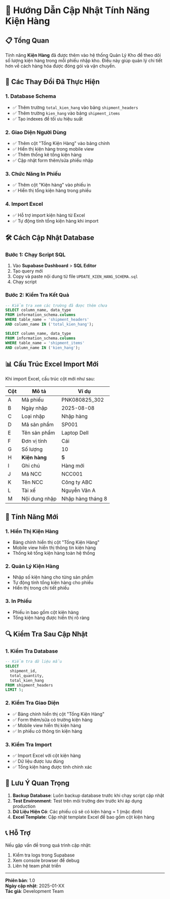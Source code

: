 # 🚀 Hướng Dẫn Cập Nhật Tính Năng Kiện Hàng

## 📋 Tổng Quan

Tính năng **Kiện Hàng** đã được thêm vào hệ thống Quản Lý Kho để theo dõi số lượng kiện hàng trong mỗi phiếu nhập kho. Điều này giúp quản lý chi tiết hơn về cách hàng hóa được đóng gói và vận chuyển.

## 🔄 Các Thay Đổi Đã Thực Hiện

### 1. **Database Schema**
- ✅ Thêm trường `total_kien_hang` vào bảng `shipment_headers`
- ✅ Thêm trường `kien_hang` vào bảng `shipment_items`
- ✅ Tạo indexes để tối ưu hiệu suất

### 2. **Giao Diện Người Dùng**
- ✅ Thêm cột "Tổng Kiện Hàng" vào bảng chính
- ✅ Hiển thị kiện hàng trong mobile view
- ✅ Thêm thống kê tổng kiện hàng
- ✅ Cập nhật form thêm/sửa phiếu nhập

### 3. **Chức Năng In Phiếu**
- ✅ Thêm cột "Kiện hàng" vào phiếu in
- ✅ Hiển thị tổng kiện hàng trong phiếu

### 4. **Import Excel**
- ✅ Hỗ trợ import kiện hàng từ Excel
- ✅ Tự động tính tổng kiện hàng khi import

## 🛠️ Cách Cập Nhật Database

### Bước 1: Chạy Script SQL
1. Vào **Supabase Dashboard** > **SQL Editor**
2. Tạo query mới
3. Copy và paste nội dung từ file `UPDATE_KIEN_HANG_SCHEMA.sql`
4. Chạy script

### Bước 2: Kiểm Tra Kết Quả
```sql
-- Kiểm tra xem các trường đã được thêm chưa
SELECT column_name, data_type 
FROM information_schema.columns 
WHERE table_name = 'shipment_headers' 
AND column_name IN ('total_kien_hang');

SELECT column_name, data_type 
FROM information_schema.columns 
WHERE table_name = 'shipment_items' 
AND column_name IN ('kien_hang');
```

## 📊 Cấu Trúc Excel Import Mới

Khi import Excel, cấu trúc cột mới như sau:

| Cột | Mô tả | Ví dụ |
|-----|-------|-------|
| A | Mã phiếu | PNK080825_302 |
| B | Ngày nhập | 2025-08-08 |
| C | Loại nhập | Nhập hàng |
| D | Mã sản phẩm | SP001 |
| E | Tên sản phẩm | Laptop Dell |
| F | Đơn vị tính | Cái |
| G | Số lượng | 10 |
| H | **Kiện hàng** | **5** |
| I | Ghi chú | Hàng mới |
| J | Mã NCC | NCC001 |
| K | Tên NCC | Công ty ABC |
| L | Tài xế | Nguyễn Văn A |
| M | Nội dung nhập | Nhập hàng tháng 8 |

## 🎯 Tính Năng Mới

### 1. **Hiển Thị Kiện Hàng**
- Bảng chính hiển thị cột "Tổng Kiện Hàng"
- Mobile view hiển thị thông tin kiện hàng
- Thống kê tổng kiện hàng toàn hệ thống

### 2. **Quản Lý Kiện Hàng**
- Nhập số kiện hàng cho từng sản phẩm
- Tự động tính tổng kiện hàng cho phiếu
- Hiển thị trong chi tiết phiếu

### 3. **In Phiếu**
- Phiếu in bao gồm cột kiện hàng
- Tổng kiện hàng được hiển thị rõ ràng

## 🔍 Kiểm Tra Sau Cập Nhật

### 1. **Kiểm Tra Database**
```sql
-- Kiểm tra dữ liệu mẫu
SELECT 
  shipment_id,
  total_quantity,
  total_kien_hang
FROM shipment_headers 
LIMIT 5;
```

### 2. **Kiểm Tra Giao Diện**
- ✅ Bảng chính hiển thị cột "Tổng Kiện Hàng"
- ✅ Form thêm/sửa có trường kiện hàng
- ✅ Mobile view hiển thị kiện hàng
- ✅ In phiếu có thông tin kiện hàng

### 3. **Kiểm Tra Import**
- ✅ Import Excel với cột kiện hàng
- ✅ Dữ liệu được lưu đúng
- ✅ Tổng kiện hàng được tính chính xác

## 🚨 Lưu Ý Quan Trọng

1. **Backup Database**: Luôn backup database trước khi chạy script cập nhật
2. **Test Environment**: Test trên môi trường dev trước khi áp dụng production
3. **Dữ Liệu Hiện Có**: Các phiếu cũ sẽ có kiện hàng = 1 (mặc định)
4. **Excel Template**: Cập nhật template Excel để bao gồm cột kiện hàng

## 📞 Hỗ Trợ

Nếu gặp vấn đề trong quá trình cập nhật:
1. Kiểm tra logs trong Supabase
2. Xem console browser để debug
3. Liên hệ team phát triển

---

**Phiên bản**: 1.0  
**Ngày cập nhật**: 2025-01-XX  
**Tác giả**: Development Team 